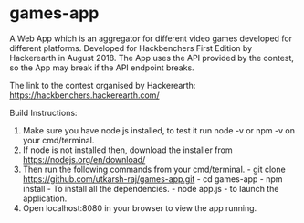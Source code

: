 # games-app
A Web App which is an aggregator for different video games developed for different platforms. 
Developed for Hackbenchers First Edition by Hackerearth in August 2018.
The App uses the API provided by the contest, so the App may break if the API endpoint breaks.

The link to the contest organised by Hackerearth: https://hackbenchers.hackerearth.com/

Build Instructions:
1. Make sure you have node.js installed, to test it run node -v or npm -v on your cmd/terminal. 
2. If node is not installed then, download the installer from https://nodejs.org/en/download/ 
3. Then run the following commands from your cmd/terminal. 
          - git clone https://github.com/utkarsh-raj/games-app.git 
          - cd games-app 
          - npm install - To install all the dependencies. 
          - node app.js - to launch the application.
4. Open localhost:8080 in your browser to view the app running.
